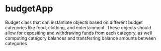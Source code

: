 # budgetApp

Budget class that can instantiate objects based on different budget categories like food, clothing, and entertainment. These objects should allow for depositing and withdrawing funds from each category, as well computing category balances and transferring balance amounts between categories